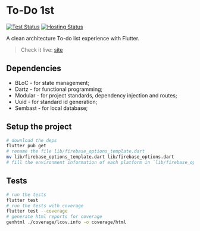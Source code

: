 # To-Do 1st

[![Test Status][test-status]][test-log] [![Hosting Status][hosting-status]][hosting-log]

A clean architecture To-do list experience with Flutter.

> Check it live: [site]

## Dependencies

- BLoC - for state management;
- Dartz - for functional programming;
- Modular - for project standards, dependency injection and routes;
- Uuid - for standard id generation;
- Sembast - for local database;

## Setup the project

```sh
# download the deps
flutter pub get
# rename the file lib/firebase_options_template.dart
mv lib/firebase_options_template.dart lib/firebase_options.dart
# fill the environment information of each platform in `lib/firebase_options.dart` with your own firebase project options
```

## Tests

```sh
# run the tests
flutter test
# run the tests with coverage
flutter test --coverage
# generate html reports for coverage
genhtml ./coverage/lcov.info -o coverage/html
```

[site]: https://todo-1st.web.app/
[test-log]: https://github.com/dtodt/todo_1st/actions/workflows/tests.yml
[test-status]: https://github.com/dtodt/todo_1st/actions/workflows/tests.yml/badge.svg
[hosting-log]: https://github.com/dtodt/todo_1st/actions/workflows/build-n-deploy-firebase.yml
[hosting-status]: https://github.com/dtodt/todo_1st/actions/workflows/build-n-deploy-firebase.yml/badge.svg
